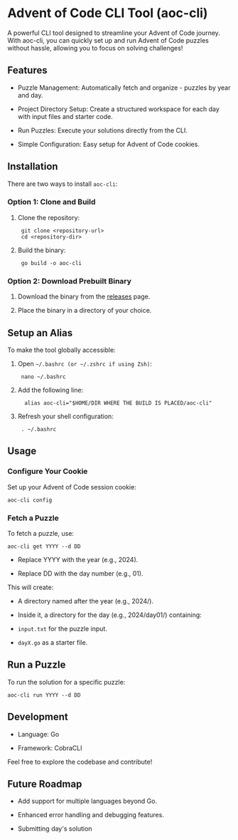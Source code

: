 # Advent of Code CLI Tool (aoc-cli)

A powerful CLI tool designed to streamline your Advent of Code journey. With aoc-cli, you can quickly set up and run Advent of Code puzzles without hassle, allowing you to focus on solving challenges!

  
  

## Features

- Puzzle Management: Automatically fetch and organize - puzzles by year and day.

- Project Directory Setup: Create a structured workspace for each day with input files and starter code.

- Run Puzzles: Execute your solutions directly from the CLI.

- Simple Configuration: Easy setup for Advent of Code cookies.

  

## Installation

  

There are two ways to install `aoc-cli`:

### Option 1: Clone and Build

1. Clone the repository:

		git clone <repository-url> 
		cd <repository-dir> 

3. Build the binary:

		go build -o aoc-cli

### Option 2: Download Prebuilt Binary

1. Download the binary from the [releases](https://github.com/Nabhdeep/aoc-cli/releases/tag/v0.0.1) page.

2. Place the binary in a directory of your choice.

  
  

## Setup an Alias

To make the tool globally accessible:

1. Open `~/.bashrc (or ~/.zshrc if using Zsh)`:

		nano ~/.bashrc

2. Add the following line:

		 alias aoc-cli="$HOME/DIR WHERE THE BUILD IS PLACED/aoc-cli" 

4. Refresh your shell configuration:
	
		. ~/.bashrc

  

## Usage

### Configure Your Cookie

Set up your Advent of Code session cookie:

	aoc-cli config

### Fetch a Puzzle

To fetch a puzzle, use:

	aoc-cli get YYYY --d DD

- Replace YYYY with the year (e.g., 2024).

- Replace DD with the day number (e.g., 01).

This will create:

- A directory named after the year (e.g., 2024/).

- Inside it, a directory for the day (e.g., 2024/day01/) containing:

- `input.txt` for the puzzle input.

- `dayX.go` as a starter file.

  

## Run a Puzzle

To run the solution for a specific puzzle:

	aoc-cli run YYYY --d DD

  

## Development

- Language: Go

- Framework: CobraCLI

Feel free to explore the codebase and contribute!

  

## Future Roadmap

- Add support for multiple languages beyond Go.

- Enhanced error handling and debugging features.

- Submitting day's solution
